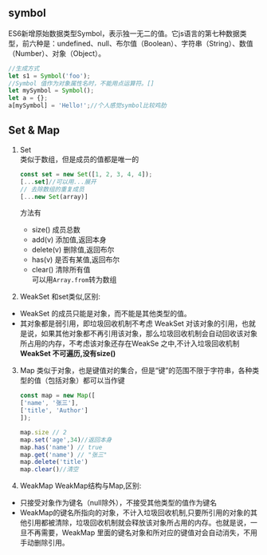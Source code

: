 
## symbol
ES6新增原始数据类型Symbol，表示独一无二的值。它js语言的第七种数据类型，前六种是：undefined、null、布尔值（Boolean）、字符串（String）、数值（Number）、对象（Object）。
```js
//生成方式
let s1 = Symbol('foo');
//Symbol 值作为对象属性名时，不能用点运算符。[]
let mySymbol = Symbol();
let a = {};
a[mySymbol] = 'Hello!';//个人感觉symbol比较鸡肋
```
## Set & Map
1. Set   
类似于数组，但是成员的值都是唯一的
    ```js
    const set = new Set([1, 2, 3, 4, 4]);
    [...set]//可以用...展开
    // 去除数组的重复成员
    [...new Set(array)]
    ```
    方法有  
    - size() 成员总数
    - add(v) 添加值,返回本身
    - delete(v) 删除值,返回布尔
    - has(v) 是否有某值,返回布尔
    - clear() 清除所有值  
    可以用`Array.from`转为数组

2. WeakSet
和set类似,区别:
- WeakSet 的成员只能是对象，而不能是其他类型的值。
- 其对象都是弱引用，即垃圾回收机制不考虑 WeakSet 对该对象的引用，也就是说，如果其他对象都不再引用该对象，那么垃圾回收机制会自动回收该对象所占用的内存，不考虑该对象还存在WeakSe 之中,不计入垃圾回收机制  
**WeakSet 不可遍历,没有size()**

3. Map
类似于对象，也是键值对的集合，但是“键”的范围不限于字符串，各种类型的值（包括对象）都可以当作键
    ```js
    const map = new Map([
    ['name', '张三'],
    ['title', 'Author']
    ]);

    map.size // 2
    map.set('age',34)//返回本身
    map.has('name') // true
    map.get('name') // "张三"
    map.delete('title')
    map.clear()//清空
    ```
4. WeakMap
WeakMap结构与Map,区别:  
- 只接受对象作为键名（null除外），不接受其他类型的值作为键名
- WeakMap的键名所指向的对象，不计入垃圾回收机制,只要所引用的对象的其他引用都被清除，垃圾回收机制就会释放该对象所占用的内存。也就是说，一旦不再需要，WeakMap 里面的键名对象和所对应的键值对会自动消失，不用手动删除引用。

